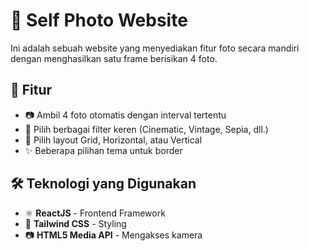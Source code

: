 # 📌 Self Photo Website 

Ini adalah sebuah website yang menyediakan fitur foto secara mandiri dengan menghasilkan satu frame berisikan 4 foto.

## 🚀 Fitur
- 📷 Ambil 4 foto otomatis dengan interval tertentu
- 🎨 Pilih berbagai filter keren (Cinematic, Vintage, Sepia, dll.)
- 🔲 Pilih layout Grid, Horizontal, atau Vertical
- ✨ Beberapa pilihan tema untuk border

## 🛠️ Teknologi yang Digunakan
- ⚛️ **ReactJS** - Frontend Framework  
- 🎨 **Tailwind CSS** - Styling  
- 📷 **HTML5 Media API** - Mengakses kamera  